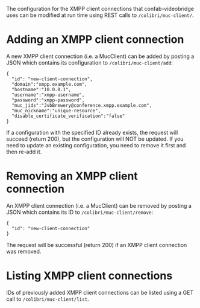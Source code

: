 The configuration for the XMPP client connections that confab-videobridge uses can be modified at run time using REST calls to `/colibri/muc-client/`.

# Adding an XMPP client connection
A new XMPP client connection (i.e. a MucClient) can be added by posting a JSON which contains its configuration to `/colibri/muc-client/add`:
```
{
  "id": "new-client-connection",
  "domain":"xmpp.example.com",
  "hostname":"10.0.0.1",
  "username":"xmpp-username",
  "password":"xmpp-password",
  "muc_jids":"JvbBrewery@conference.xmpp.example.com",
  "muc_nickname":"unique-resource",
  "disable_certificate_verification":"false"
}
```

If a configuration with the specified ID already exists, the request will succeed (return 200), but the configuration will NOT be updated. If you need to update an existing configuration, you need to remove it first and then re-add it.

# Removing an XMPP client connection
An XMPP client connection (i.e. a MucClient) can be removed by posting a JSON which contains its ID to `/colibri/muc-client/remove`:
```
{
  "id": "new-client-connection"
}
```

The request will be successful (return 200) if an XMPP client connection was removed. 


# Listing XMPP client connections
IDs of previously added XMPP client connections can be listed using a GET call to `/colibri/muc-client/list`.
